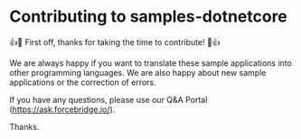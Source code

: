 # Contributing to samples-dotnetcore

:+1::tada: First off, thanks for taking the time to contribute! :tada::+1:

We are always happy if you want to translate these sample applications into other programming languages. 
We are also happy about new sample applications or the correction of errors.

If you have any questions, please use our Q&A Portal (https://ask.forcebridge.io/).

Thanks.
